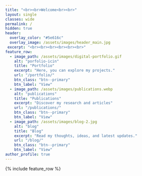 ```yaml
---
title: "<br><br>Welcome<br><br>"
layout: single
classes: wide
permalink: /
hidden: true
header:
  overlay_color: "#5e616c"
  overlay_image: /assets/images/header_main.jpg
 excerpt: "<br><br><br><br><br><br>"
feature_row:
  - image_path: /assets/images/digital-portfolio.gif
    alt: "porfolio-icin"
    title: "Portfolio"
    excerpt: "Here, you can explore my projects."
    url: "/portfolio/"
    btn_class: "btn--primary"
    btn_label: "View"
  - image_path: /assets/images/publications.webp
    alt: "publications"
    title: "Publications"
    excerpt: "Discover my research and articles"
    url: "/publications/"
    btn_class: "btn--primary"
    btn_label: "View"
  - image_path: /assets/images/blog-2.jpg
    alt: "blog"
    title: "Blog"
    excerpt: "Read my thoughts, ideas, and latest updates."
    url: "/blog/"
    btn_class: "btn--primary"
    btn_label: "View"
author_profile: true   
---
```


<style>
  .page-title {
    color:rgb(75, 67, 62); /* Replace with the desired color */
    text-shadow: 2px 2px 4px rgba(0, 0, 0, 0.6); /* Optional: adds shadow for better visibility */
  }
</style>

{% include feature_row %}
